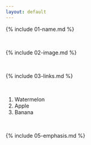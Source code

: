 ```yaml
---
layout: default
---
```


{% include 01-name.md %}

<br>

{% include 02-image.md %}

<br>

{% include 03-links.md %}

<br>

1. Watermelon
2. Apple
3. Banana

<br>

{% include 05-emphasis.md %}
